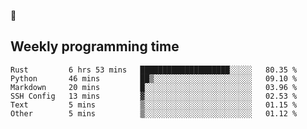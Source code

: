 🐸

## Weekly programming time
<!--START_SECTION:waka-->

```text
Rust         6 hrs 53 mins   ████████████████████░░░░░   80.35 %
Python       46 mins         ██▒░░░░░░░░░░░░░░░░░░░░░░   09.10 %
Markdown     20 mins         █░░░░░░░░░░░░░░░░░░░░░░░░   03.96 %
SSH Config   13 mins         ▓░░░░░░░░░░░░░░░░░░░░░░░░   02.53 %
Text         5 mins          ▒░░░░░░░░░░░░░░░░░░░░░░░░   01.15 %
Other        5 mins          ▒░░░░░░░░░░░░░░░░░░░░░░░░   01.12 %
```

<!--END_SECTION:waka-->
